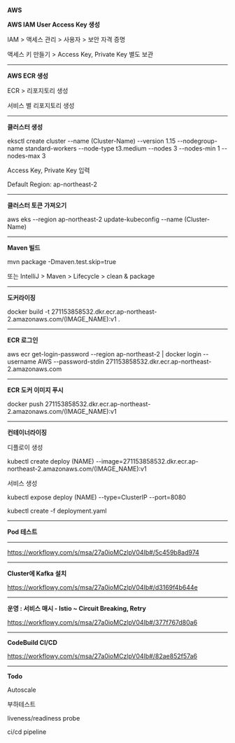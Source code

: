 <b>AWS</b>

<b>AWS IAM User Access Key 생성</b>

IAM > 액세스 관리 > 사용자 > 보안 자격 증명

액세스 키 만들기 > Access Key, Private Key 별도 보관

----

<b>AWS ECR 생성</b>

ECR > 리포지토리 생성

서비스 별 리포지토리 생성

----

<b>클러스터 생성</b>

eksctl create cluster --name (Cluster-Name) --version 1.15 --nodegroup-name standard-workers --node-type t3.medium --nodes 3 --nodes-min 1 --nodes-max 3

Access Key, Private Key 입력

Default Region: ap-northeast-2

----

<b>클러스터 토큰 가져오기</b>

aws eks --region ap-northeast-2 update-kubeconfig --name (Cluster-Name)

----

<b>Maven 빌드</b>

mvn package -Dmaven.test.skip=true

또는 IntelliJ > Maven > Lifecycle > clean & package

----

<b>도커라이징</b>

docker build -t 271153858532.dkr.ecr.ap-northeast-2.amazonaws.com/(IMAGE_NAME):v1 .

----

<b>ECR 로그인</b>

aws ecr get-login-password --region ap-northeast-2 | docker login --username AWS --password-stdin 271153858532.dkr.ecr.ap-northeast-2.amazonaws.com

----

<b>ECR 도커 이미지 푸시</b>

docker push 271153858532.dkr.ecr.ap-northeast-2.amazonaws.com/(IMAGE_NAME):v1

----

<b>컨테이너라이징</b>

디플로이 생성

kubectl create deploy (NAME) --image=271153858532.dkr.ecr.ap-northeast-2.amazonaws.com/(IMAGE_NAME):v1

서비스 생성

kubectl expose deploy (NAME) --type=ClusterIP --port=8080

kubectl create -f deployment.yaml

----

<b>Pod 테스트</b>

----

https://workflowy.com/s/msa/27a0ioMCzlpV04Ib#/5c459b8ad974

----

<b>Cluster에 Kafka 설치</b>

https://workflowy.com/s/msa/27a0ioMCzlpV04Ib#/d3169f4b644e

----

<b>운영 :  서비스 매시 - Istio ~ Circuit Breaking, Retry</b>

https://workflowy.com/s/msa/27a0ioMCzlpV04Ib#/377f767d80a6

----

<b>CodeBuild CI/CD</b>

https://workflowy.com/s/msa/27a0ioMCzlpV04Ib#/82ae852f57a6

----

<b>Todo</b>

Autoscale

부하테스트

liveness/readiness probe

ci/cd pipeline



